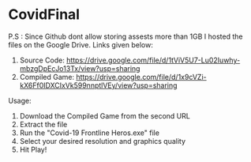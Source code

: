 # CovidFinal

P.S : Since Github dont allow storing assests more than 1GB I hosted the files on the Google Drive. Links given below:

1) Source Code: https://drive.google.com/file/d/1tViV5U7-Lu02Iuwhy-mbzgDpEcJo13Tx/view?usp=sharing
2) Compiled Game: https://drive.google.com/file/d/1x9cVZi-kX6Ff0IDXCIxVk599nnptlVEy/view?usp=sharing

Usage:
1) Download the Compiled Game from the second URL
2) Extract the file
3) Run the "Covid-19 Frontline Heros.exe" file
4) Select your desired resolution and graphics quality
5) Hit Play!
